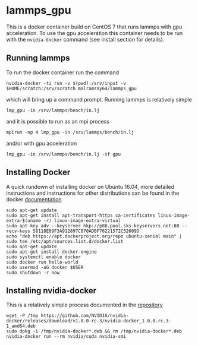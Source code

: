 lammps_gpu
==========

This is a docker container build on CentOS 7 that runs lammps with gpu acceleration. To use the gpu acceleration this container needs to be run with the `nvidia-docker` command (see install section for details).

Running lammps
--------------

To run the docker container run the command

    nvidia-docker -ti run -v $(pwd):/srv/input -v $HOME/scratch:/srv/scratch malramsay64/lammps_gpu

which will bring up a command prompt. Running lammps is relatively simple

    lmp_gpu -in /srv/lammps/bench/in.lj

and it is possible to run as an mpi process

    mpirun -np 4 lmp_gpu -in /srv/lammps/bench/in.lj

and/or with gpu acceleration

    lmp_gpu -in /srv/lammps/bench/in.lj -sf gpu

Installing Docker
-----------------

A quick rundown of installing docker on Ubuntu 16.04, more detailed instructions and instructions for other distributions can be found in the docker [documentation](docs.docker.com/engine/installation/linux).

    sudo apt-get update
    sudo apt-get install apt-transport-https ca-certificates linux-image-extra-$(uname -r) linux-image-extra-virtual
    sudo apt-key adv --keyserver hkp://p80.pool.sks-keyservers.net:80 --recv-keys 58118E89F3A912897C070ADBF76221572C52609D
    echo "deb https://apt.dockerproject.org/repo ubuntu-xenial main" | sudo tee /etc/apt/sources.list.d/docker.list
    sudo apt-get update
    sudo apt-get install docker-engine
    sudo systemctl enable docker
    sudo docker run hello-world
    sudo usermod -aG docker $USER
    sudo shutdown -r now

Installing nvidia-docker
------------------------

This is a relatively simple process documented in the [repository](https://github.com/NVIDIA/nvidia-docker#ubuntu-distributions)

    wget -P /tmp https://github.com/NVIDIA/nvidia-docker/releases/download/v1.0.0-rc.3/nvidia-docker_1.0.0.rc.3-1_amd64.deb
    sudo dpkg -i /tmp/nvidia-docker*.deb && rm /tmp/nvidia-docker*.deb
    nvidia-docker run --rm nvidia/cuda nvidia-smi

